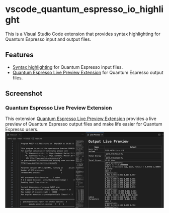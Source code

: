 # vscode_quantum_espresso_io_highlight

This is a Visual Studio Code extension that provides syntax highlighting for Quantum Espresso input and output files.

## Features
* [Syntax highlighting](./syntaxes/qe-io.tmLanguage.json) for Quantum Espresso input files.
* [Quantum Espresso Live Preview Extension](./qe-preview//README.md) for Quantum Espresso output files.


## Screenshot 

### Quantum Espresso Live Preview Extension
This extension [Quantum Espresso Live Preview Extension](./qe-preview//README.md) provides a live preview of Quantum Espresso output files and make life easier for Quantum Espresso users.
![Screenshot](./qe-preview/screenshot.png)
